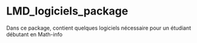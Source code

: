 # LMD_logiciels_package
Dans ce package, contient quelques logiciels nécessaire pour un étudiant débutant en Math-info
